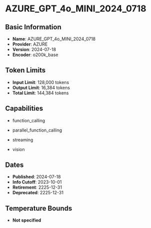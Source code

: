 # AZURE_GPT_4o_MINI_2024_0718

## Basic Information
- **Name**: AZURE_GPT_4o_MINI_2024_0718
- **Provider**: AZURE
- **Version**: 2024-07-18
- **Encoder**: o200k_base

## Token Limits
- **Input Limit**: 128,000 tokens
- **Output Limit**: 16,384 tokens
- **Total Limit**: 144,384 tokens

## Capabilities


- function_calling

- parallel_function_calling

- streaming

- vision



## Dates
- **Published**: 2024-07-18
- **Info Cutoff**: 2023-10-01
- **Retirement**: 2225-12-31
- **Deprecated**: 2225-12-31

## Temperature Bounds

- **Not specified**




